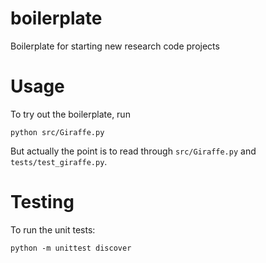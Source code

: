 # boilerplate
Boilerplate for starting new research code projects

Usage
====
To try out the boilerplate, run

    python src/Giraffe.py

But actually the point is to read through `src/Giraffe.py` and `tests/test_giraffe.py`.
    
Testing
====
To run the unit tests:

    python -m unittest discover
